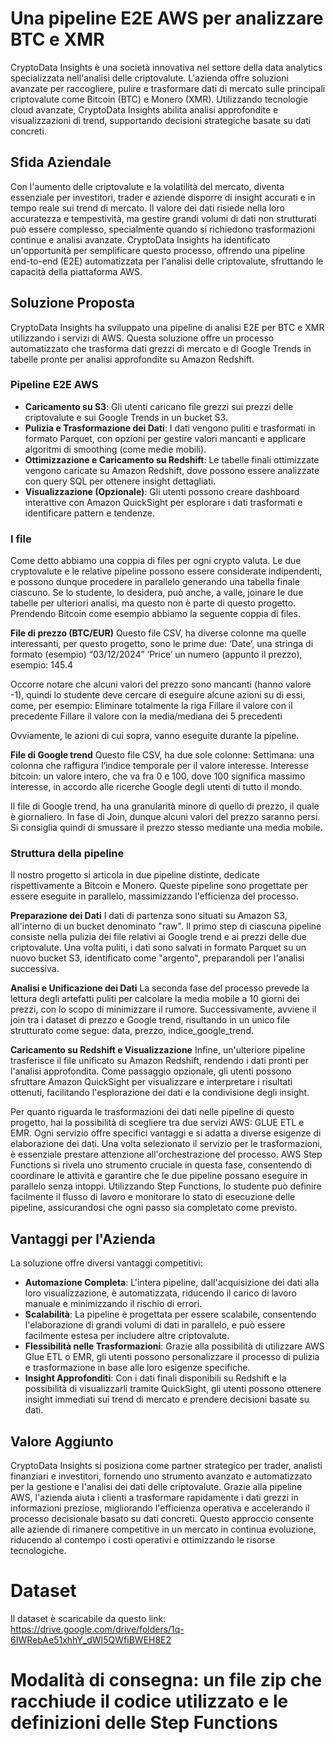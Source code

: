 # Una pipeline E2E AWS per analizzare BTC e XMR

CryptoData Insights è una società innovativa nel settore della data analytics specializzata nell'analisi delle criptovalute. L'azienda offre soluzioni avanzate per raccogliere, pulire e trasformare dati di mercato sulle principali criptovalute come Bitcoin (BTC) e Monero (XMR). Utilizzando tecnologie cloud avanzate, CryptoData Insights abilita analisi approfondite e visualizzazioni di trend, supportando decisioni strategiche basate su dati concreti. 

## Sfida Aziendale
Con l'aumento delle criptovalute e la volatilità del mercato, diventa essenziale per investitori, trader e aziende disporre di insight accurati e in tempo reale sui trend di mercato. Il valore dei dati risiede nella loro accuratezza e tempestività, ma gestire grandi volumi di dati non strutturati può essere complesso, specialmente quando si richiedono trasformazioni continue e analisi avanzate. CryptoData Insights ha identificato un'opportunità per semplificare questo processo, offrendo una pipeline end-to-end (E2E) automatizzata per l'analisi delle criptovalute, sfruttando le capacità della piattaforma AWS.

## Soluzione Proposta
CryptoData Insights ha sviluppato una pipeline di analisi E2E per BTC e XMR utilizzando i servizi di AWS. Questa soluzione offre un processo automatizzato che trasforma dati grezzi di mercato e di Google Trends in tabelle pronte per analisi approfondite su Amazon Redshift. 

### Pipeline E2E AWS
- **Caricamento su S3**: Gli utenti caricano file grezzi sui prezzi delle criptovalute e sui Google Trends in un bucket S3.
- **Pulizia e Trasformazione dei Dati**: I dati vengono puliti e trasformati in formato Parquet, con opzioni per gestire valori mancanti e applicare algoritmi di smoothing (come medie mobili).
- **Ottimizzazione e Caricamento su Redshift**: Le tabelle finali ottimizzate vengono caricate su Amazon Redshift, dove possono essere analizzate con query SQL per ottenere insight dettagliati.
- **Visualizzazione (Opzionale)**: Gli utenti possono creare dashboard interattive con Amazon QuickSight per esplorare i dati trasformati e identificare pattern e tendenze.

### I file
Come detto abbiamo una coppia di files per ogni crypto valuta. Le due cryptovalute e le relative pipeline possono essere considerate indipendenti, e possono dunque procedere in parallelo generando una tabella finale ciascuno. Se lo studente, lo desidera, può anche, a valle, joinare le due tabelle per ulteriori analisi, ma questo non è parte di questo progetto.
Prendendo Bitcoin come esempio abbiamo la seguente coppia di files.

**File di prezzo (BTC/EUR)**
Questo file CSV, ha diverse colonne ma quelle interessanti, per questo progetto, sono le prime due:
‘Date’, una stringa di formato (esempio) “03/12/2024” 
‘Price’ un numero (appunto il prezzo), esempio: 145.4

Occorre notare che alcuni valori del prezzo sono mancanti (hanno valore -1), quindi lo studente deve cercare di eseguire alcune azioni su di essi, come, per esempio:
Eliminare totalmente la riga
Fillare il valore con il precedente
Fillare il valore con la media/mediana dei 5 precedenti

Ovviamente, le azioni di cui sopra, vanno eseguite durante la pipeline.

**File di Google trend**
Questo file CSV, ha due sole colonne:
Settimana: una colonna che raffigura l’indice temporale per il valore interesse.
Interesse bitcoin: un valore intero, che va fra 0 e 100, dove 100 significa massimo interesse, in accordo alle ricerche Google degli utenti di tutto il mondo.

Il file di Google trend, ha una granularità minore di quello di prezzo, il quale è giornaliero. In fase di Join, dunque alcuni valori del prezzo saranno persi. Si consiglia quindi di smussare il prezzo stesso mediante una media mobile.

### Struttura della pipeline
Il nostro progetto si articola in due pipeline distinte, dedicate rispettivamente a Bitcoin e Monero. Queste pipeline sono progettate per essere eseguite in parallelo, massimizzando l'efficienza del processo.

**Preparazione dei Dati**
I dati di partenza sono situati su Amazon S3, all'interno di un bucket denominato "raw". Il primo step di ciascuna pipeline consiste nella pulizia dei file relativi ai Google trend e ai prezzi delle due criptovalute. Una volta puliti, i dati sono salvati in formato Parquet su un nuovo bucket S3, identificato come "argento", preparandoli per l'analisi successiva.

**Analisi e Unificazione dei Dati**
La seconda fase del processo prevede la lettura degli artefatti puliti per calcolare la media mobile a 10 giorni dei prezzi, con lo scopo di minimizzare il rumore. Successivamente, avviene il join tra i dataset di prezzo e Google trend, risultando in un unico file strutturato come segue: data, prezzo, indice_google_trend.

**Caricamento su Redshift e Visualizzazione**
Infine, un'ulteriore pipeline trasferisce il file unificato su Amazon Redshift, rendendo i dati pronti per l'analisi approfondita. Come passaggio opzionale, gli utenti possono sfruttare Amazon QuickSight per visualizzare e interpretare i risultati ottenuti, facilitando l'esplorazione dei dati e la condivisione degli insight.


Per quanto riguarda le trasformazioni dei dati nelle pipeline di questo progetto, hai la possibilità di scegliere tra due servizi AWS: GLUE ETL e EMR. Ogni servizio offre specifici vantaggi e si adatta a diverse esigenze di elaborazione dei dati.
Una volta selezionato il servizio per le trasformazioni, è essenziale prestare attenzione all'orchestrazione del processo. AWS Step Functions si rivela uno strumento cruciale in questa fase, consentendo di coordinare le attività e garantire che le due pipeline possano eseguire in parallelo senza intoppi. Utilizzando Step Functions, lo studente può definire facilmente il flusso di lavoro e monitorare lo stato di esecuzione delle pipeline, assicurandosi che ogni passo sia completato come previsto.

## Vantaggi per l'Azienda
La soluzione offre diversi vantaggi competitivi:
- **Automazione Completa**: L'intera pipeline, dall'acquisizione dei dati alla loro visualizzazione, è automatizzata, riducendo il carico di lavoro manuale e minimizzando il rischio di errori.
- **Scalabilità**: La pipeline è progettata per essere scalabile, consentendo l'elaborazione di grandi volumi di dati in parallelo, e può essere facilmente estesa per includere altre criptovalute.
- **Flessibilità nelle Trasformazioni**: Grazie alla possibilità di utilizzare AWS Glue ETL o EMR, gli utenti possono personalizzare il processo di pulizia e trasformazione in base alle loro esigenze specifiche.
- **Insight Approfonditi**: Con i dati finali disponibili su Redshift e la possibilità di visualizzarli tramite QuickSight, gli utenti possono ottenere insight immediati sui trend di mercato e prendere decisioni basate su dati.

## Valore Aggiunto
CryptoData Insights si posiziona come partner strategico per trader, analisti finanziari e investitori, fornendo uno strumento avanzato e automatizzato per la gestione e l'analisi dei dati delle criptovalute. Grazie alla pipeline AWS, l'azienda aiuta i clienti a trasformare rapidamente i dati grezzi in informazioni preziose, migliorando l'efficienza operativa e accelerando il processo decisionale basato su dati concreti. Questo approccio consente alle aziende di rimanere competitive in un mercato in continua evoluzione, riducendo al contempo i costi operativi e ottimizzando le risorse tecnologiche.



# Dataset

Il dataset è scaricabile da questo link: https://drive.google.com/drive/folders/1q-6IWRebAe51xhhY_dWI5QWfiBWEH8E2

# Modalità di consegna: un file zip che racchiude il codice utilizzato e le definizioni delle Step Functions